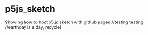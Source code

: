 # p5js_sketch
Showing how to host p5.js sketch with github pages
//testing testing
//earthday is a day, recycle!
